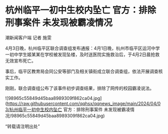 # 杭州临平一初中生校内坠亡 官方：排除刑事案件 未发现被霸凌情况

潮新闻客户端 记者 施雯

4月3日晚，杭州临平区联合调查组发布通报：4月1日晚，杭州市临平区运河中学一初中学生姬某某在学校被发现坠楼，及时送医院实施救治后，于4月2日晨抢救无效宣布死亡。

事后，临平区教育局会同公安等部门及相关镇街成立联合调查组，依法开展调查核实工作。

刚刚，联合调查组公布了该事件初步调查结果，排除了网传的校园霸凌说法。

![98965c55849d45baa8989309f862ca04.jpg](https://raw.githubusercontent.com/qqhsx/qqnews_image/main/2024/04/03/杭州临平一初中生校内坠亡 官方：排除刑事案件 未发现被霸凌情况/98965c55849d45baa8989309f862ca04.jpg)

“转载请注明出处”


